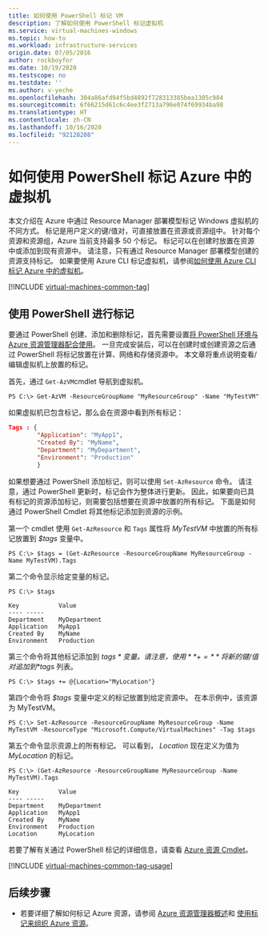 ```yaml
---
title: 如何使用 PowerShell 标记 VM
description: 了解如何使用 PowerShell 标记虚拟机
ms.service: virtual-machines-windows
ms.topic: how-to
ms.workload: infrastructure-services
origin.date: 07/05/2016
author: rockboyfor
ms.date: 10/19/2020
ms.testscope: no
ms.testdate: ''
ms.author: v-yeche
ms.openlocfilehash: 304a86afd94f5bd4892f728313385bea1305c984
ms.sourcegitcommit: 6f66215d61c6c4ee3f2713a796e074f69934ba98
ms.translationtype: HT
ms.contentlocale: zh-CN
ms.lasthandoff: 10/16/2020
ms.locfileid: "92128208"
---
```

# <a name="how-to-tag-a-virtual-machine-in-azure-using-powershell"></a>如何使用 PowerShell 标记 Azure 中的虚拟机
本文介绍在 Azure 中通过 Resource Manager 部署模型标记 Windows 虚拟机的不同方式。 标记是用户定义的键/值对，可直接放置在资源或资源组中。 针对每个资源和资源组，Azure 当前支持最多 50 个标记。 标记可以在创建时放置在资源中或添加到现有资源中。 请注意，只有通过 Resource Manager 部署模型创建的资源支持标记。 如果要使用 Azure CLI 标记虚拟机，请参阅[如何使用 Azure CLI 标记 Azure 中的虚拟机](../linux/tag.md?toc=%2fvirtual-machines%2flinux%2ftoc.json)。

[!INCLUDE [virtual-machines-common-tag](../../../includes/virtual-machines-common-tag.md)]

## <a name="tagging-with-powershell"></a>使用 PowerShell 进行标记
要通过 PowerShell 创建、添加和删除标记，首先需要设置[将 PowerShell 环境与 Azure 资源管理器配合使用][PowerShell environment with Azure Resource Manager]。 一旦完成安装后，可以在创建时或创建资源之后通过 PowerShell 将标记放置在计算、网络和存储资源中。 本文章将重点说明查看/编辑虚拟机上放置的标记。

首先，通过 `Get-AzVM`cmdlet 导航到虚拟机。

```azurepowershell
PS C:\> Get-AzVM -ResourceGroupName "MyResourceGroup" -Name "MyTestVM"
```

如果虚拟机已包含标记，那么会在资源中看到所有标记：

```json
Tags : {
        "Application": "MyApp1",
        "Created By": "MyName",
        "Department": "MyDepartment",
        "Environment": "Production"
        }
```

如果想要通过 PowerShell 添加标记，则可以使用 `Set-AzResource` 命令。 请注意，通过 PowerShell 更新时，标记会作为整体进行更新。 因此，如果要向已具有标记的资源添加标记，则需要包括想要在资源中放置的所有标记。 下面是如何通过 PowerShell Cmdlet 将其他标记添加到资源的示例。

第一个 cmdlet 使用 `Get-AzResource` 和 `Tags` 属性将 *MyTestVM* 中放置的所有标记放置到 *$tags* 变量中。

```azurepowershell
PS C:\> $tags = (Get-AzResource -ResourceGroupName MyResourceGroup -Name MyTestVM).Tags
```

第二个命令显示给定变量的标记。

```azurepowershell
PS C:\> $tags

Key           Value
---- -----
Department    MyDepartment
Application   MyApp1
Created By    MyName
Environment   Production
```

第三个命令将其他标记添加到 *$tags* 变量。 请注意，使用 **+=** 将新的键/值对追加到 *$tags* 列表。

```azurepowershell
PS C:\> $tags += @{Location="MyLocation"}
```

第四个命令将 *$tags* 变量中定义的标记放置到给定资源中。 在本示例中，该资源为 MyTestVM。

```azurepowershell
PS C:\> Set-AzResource -ResourceGroupName MyResourceGroup -Name MyTestVM -ResourceType "Microsoft.Compute/VirtualMachines" -Tag $tags
```

第五个命令显示资源上的所有标记。 可以看到， *Location* 现在定义为值为 *MyLocation* 的标记。

```azurepowershell
PS C:\> (Get-AzResource -ResourceGroupName MyResourceGroup -Name MyTestVM).Tags

Key           Value
---- -----
Department    MyDepartment
Application   MyApp1
Created By    MyName
Environment   Production
Location      MyLocation
```

若要了解有关通过 PowerShell 标记的详细信息，请查看 [Azure 资源 Cmdlet][Azure Resource Cmdlets]。

[!INCLUDE [virtual-machines-common-tag-usage](../../../includes/virtual-machines-common-tag-usage.md)]

## <a name="next-steps"></a>后续步骤
* 若要详细了解如何标记 Azure 资源，请参阅 [Azure 资源管理器概述][Azure Resource Manager Overview]和 [使用标记来组织 Azure 资源][Using Tags to organize your Azure Resources]。

    <!-- Not Available on [Understanding your Azure Bill][Understanding your Azure Bill] and [Gain insights into your Azure resource consumption][Gain insights into your Azure resource consumption]-->

[PowerShell environment with Azure Resource Manager]: ../../azure-resource-manager/management/manage-resources-powershell.md
[Azure Resource Cmdlets]: https://docs.microsoft.com/powershell/module/az.resources/
[Azure Resource Manager Overview]: ../../azure-resource-manager/management/overview.md
[Using Tags to organize your Azure Resources]: ../../azure-resource-manager/management/tag-resources.md

<!-- Not Available on [Understanding your Azure Bill]:../../cost-management-billing/understand/review-individual-bill.md-->
<!-- Not Available on [Gain insights into your Azure resource consumption]:../../cost-management-billing/manage/usage-rate-card-overview.md-->
<!-- Update_Description: update meta properties, wording update, update link -->